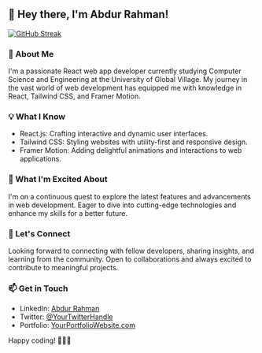 ## 👋 Hey there, I'm Abdur Rahman!


[![GitHub Streak](https://github-readme-streak-stats.herokuapp.com?user=AbdurRahman11072&theme=midnight-purple&hide_border=true&mode=weekly)](https://git.io/streak-stats)

### 🚀 About Me
I'm a passionate React web app developer currently studying Computer Science and Engineering at the University of Global Village. My journey in the vast world of web development has equipped me with knowledge in React, Tailwind CSS, and Framer Motion.

### 💡 What I Know
- React.js: Crafting interactive and dynamic user interfaces.
- Tailwind CSS: Styling websites with utility-first and responsive design.
- Framer Motion: Adding delightful animations and interactions to web applications.

### 🌱 What I'm Excited About
I'm on a continuous quest to explore the latest features and advancements in web development. Eager to dive into cutting-edge technologies and enhance my skills for a better future.

### 🤝 Let's Connect
Looking forward to connecting with fellow developers, sharing insights, and learning from the community. Open to collaborations and always excited to contribute to meaningful projects.

### 📫 Get in Touch
- LinkedIn: [Abdur Rahman](https://www.linkedin.com/in/yourlinkedinprofile)
- Twitter: [@YourTwitterHandle](https://twitter.com/yourtwitterhandle)
- Portfolio: [YourPortfolioWebsite.com](https://yourportfoliowebsite.com)

Happy coding! 👨‍💻✨
